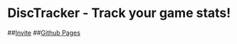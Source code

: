 ﻿# DiscTracker - Track your game stats!
##[Invite](https://discord.com/api/oauth2/authorize?client_id=964009700452597800&permissions=8&scope=bot%20applications.commands)
##[Github Pages](https://blueorcaz.github.io/disctracker/)
